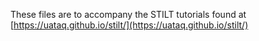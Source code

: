These files are to accompany the STILT tutorials found at [https://uataq.github.io/stilt/](https://uataq.github.io/stilt/)
